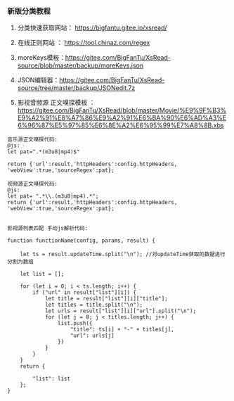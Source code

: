 ### 新版分类教程

1. 分类快速获取网站： https://bigfantu.gitee.io/xsread/

2. 在线正则网站 ： https://tool.chinaz.com/regex

3. moreKeys模板：https://gitee.com/BigFanTu/XsRead-source/blob/master/backup/moreKeys.json

4. JSON编辑器：https://gitee.com/BigFanTu/XsRead-source/tree/master/backup/JSONedit.7z 

 5. 影视音频源 正文嗅探模板 ：https://gitee.com/BigFanTu/XsRead/blob/master/Movie/%E9%9F%B3%E9%A2%91%E8%A7%86%E9%A2%91%E6%BA%90%E6%AD%A3%E6%96%87%E5%97%85%E6%8E%A2%E6%95%99%E7%A8%8B.xbs

    

```
音乐源正文嗅探代码:
@js:
let pat=".*(m3u8|mp4)$"

return {'url':result,'httpHeaders':config.httpHeaders, 'webView':true,'sourceRegex':pat};

视频源正文嗅探代码:
@js:
let pat= ".*\\.(m3u8|mp4).*";
return {'url':result,'httpHeaders':config.httpHeaders, 'webView':true,'sourceRegex':pat};


```



```
影视源列表匹配 手动js解析代码:

function functionName(config, params, result) {
	
    let ts = result.updateTime.split("\n"); //对updateTime获取的数据进行分割为数组
    
    let list = [];
    
    for (let i = 0; i < ts.length; i++) {
        if ("url" in result["list"][i]) {
            let title = result["list"][i]["title"];
            let titles = title.split("\n");
            let urls = result["list"][i]["url"].split("\n");
            for (let j = 0; j < titles.length; j++) {
                list.push({
                    "title": ts[i] + "-" + titles[j],
                    "url": urls[j]
                })
            }
        }
    }
    return {

        "list": list
    };
}

```




